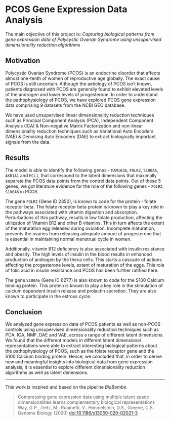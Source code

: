# PCOS Gene Expression Data Analysis

The main objective of this project is: *Capturing biological patterns from gene expression data of Polycystic Ovarian  Syndrome using unsupervised dimensionality reduction algorithms*

## Motivation
Polycystic Ovarian Syndrome (PCOS) is an endocrine disorder that affects almost one-tenth of women of reproductive age globally. The exact cause of PCOS is still uncertain. Although the aetiology of PCOS isn’t known, patients diagnosed with PCOS are generally found to exhibit elevated levels of the androgen and lower levels of progesterone. In order to understand the pathophysiology of PCOS, we have explored PCOS gene expression data comprising 9 datasets from the NCBI GEO database.

We have used unsupervised linear dimensionality reduction techniques such as Principal Component Analysis (PCA), Independent Component Analysis (ICA) & Non-negative Matrix Factorization and non-linear dimensionality reduction techniques such as Variational Auto Encoders (VAE) & Denoising Auto Encoders (DAE) to extract biologically important signals from the data.

## Results
The model is able to identify the following genes - `FAM163A`, `FOLR2`, `S100A6`, `AKR1A1` and `MCL1`, that correspond to the latent dimensions that maximally separate the PCOS data points from the control data points. Out of these 5 genes, we got literature evidence for the role of the following genes - `FOLR2`, `S100A6` in PCOS.


The gene `FOLR2` (Gene ID 2350), is known to code for the protein - folate receptor beta. The folate receptor beta protein is known to play a key role in the pathways associated with vitamin digestion and absorption. Perturbations of this pathway, results in low folate production, affecting the utilization of Vitamin B12 and other B vitamins. This in turn affects the extent of the maturation egg released during ovulation. Incomplete maturation, prevents the ovaries from releasing adequate amount of progesterone that is essential in maintaining normal menstrual cycle in women.


Additionally, vitamin B12 deficiency is also associated with insulin resistance and obesity. The high levels of insulin in the blood results in enhanced production of androgen by the theca cells. This starts a cascade of actions affecting the progesterone levels, extent of maturation of the eggs. This role of folic acid in insulin
resistance and PCOS has been further ratified here.

The gene `S100A6` (Gene ID 6277) is also known to code for the S100 Calcium binding protein. This protein is known to play a key role in the stimulation of calcium dependent insulin release and prolactin secretion. They are also known to participate in the estrous cycle.

## Conclusion
We analyzed gene expression data of PCOS patients as well as non-PCOS controls using unsupervised dimensionality reduction techniques such as PCA, ICA, NMF, DAE and VAE, across a range of different latent dimensions. We found that the different models in different latent dimensional representations were able to extract interesting biological patterns about the pathophysiology of PCOS, such as the folate receptor gene and the S100 Calcium binding protein. Hence, we concluded that, in order to derive new and meaningful insights into biological data from gene expression analysis, it is essential to explore different dimensionality reduction algorithms as well as latent dimensions.

---
This work is inspired and based on the pipeline *BioBombe*.
> Compressing gene expression data using multiple latent space dimensionalities learns complementary biological representations
Way, G.P., Zietz, M., Rubinetti, V., Himmelstein, D.S., Greene, C.S.
Genome Biology (2020) [doi:10.1186/s13059-020-02021-3](https://doi.org/10.1186/s13059-020-02021-3)
